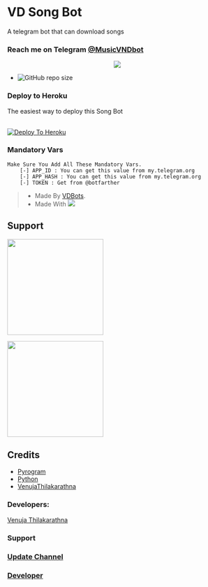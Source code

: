 # VD Song Bot

A telegram bot that can download songs

### Reach me on Telegram [@MusicVNDbot](http://t.me/MusicVNDbot)

<p align="center">
  <img src="https://telegra.ph/file/7c4dd52587d25aeb527b3.png">
</p>

- ![GitHub repo size](https://img.shields.io/github/repo-size/VenujaThilakarathna/Vnd-Song-Bot?label=Repo%20Size)


### Deploy to Heroku

The easiest way to deploy this Song Bot  <br><br>

[![Deploy To Heroku](https://www.herokucdn.com/deploy/button.svg)](https://heroku.com/deploy?template=https://github.com/VenujaThilakarathna/Vnd-Song-Bot)

### Mandatory Vars 
```
Make Sure You Add All These Mandatory Vars. 
    [-] APP_ID : You can get this value from my.telegram.org
    [-] APP_HASH : You can get this value from my.telegram.org
    [-] TOKEN : Get from @botfarther
```
> - Made By [VDBots](https://t.me/VndBotSupport).
> - Made With <a href="https://www.python.org"><img src="https://img.icons8.com/color/48/000000/python--v1.png"/></a>

## Support
   <a href="https://t.me/VndBotSupport"><img src="https://img.shields.io/badge/Channel%20Support%3F-yes-green?&style=flat-square?&logo=telegram" width=220px></a></p>
   <a href="https://t.me/Venuja_Sadew"><img src="https://img.shields.io/badge/Group%20Support%3F-yes-green?&style=flat-square?&logo=telegram" width=220px></a></p>

## Credits

- [Pyrogram](https://github.com/pyrogram)
- [Python](https://python.org)
- [VenujaThilakarathna](https://github.com/VenujaThilakarathna)

### Developers:

[Venuja Thilakarathna](https://t.me/Venuja_Sadew)

### Support 

### [Update Channel](https://t.me/VndBotSupport)
### [Developer](https://t.me/Venuja_Sadew)

